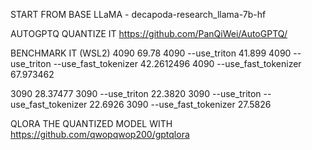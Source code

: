 START FROM BASE LLaMA - decapoda-research_llama-7b-hf

AUTOGPTQ QUANTIZE IT https://github.com/PanQiWei/AutoGPTQ/

BENCHMARK IT (WSL2)
4090 69.78
4090 --use_triton 41.899
4090 --use_triton --use_fast_tokenizer 42.2612496
4090 --use_fast_tokenizer 67.973462

3090 28.37477
3090 --use_triton 22.3820
3090 --use_triton --use_fast_tokenizer 22.6926
3090 --use_fast_tokenizer 27.5826

QLORA THE QUANTIZED MODEL WITH https://github.com/qwopqwop200/gptqlora